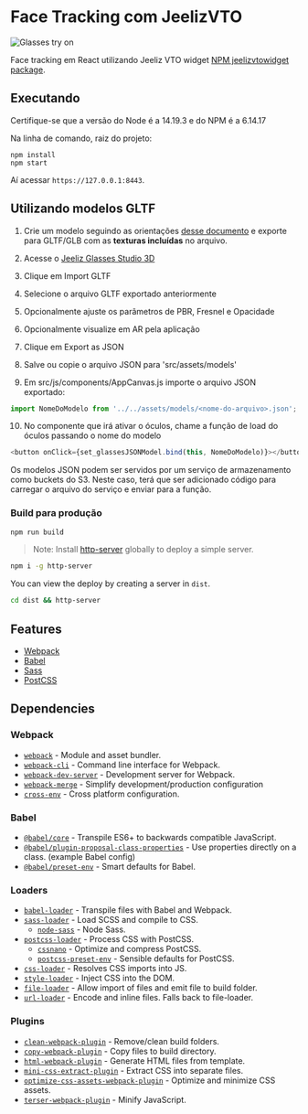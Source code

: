 # Face Tracking com JeelizVTO

![Glasses try on](https://media.giphy.com/media/87X2bfwa5gmPjVwLQq/giphy.gif)

Face tracking em React utilizando Jeeliz VTO widget [NPM jeelizvtowidget package](https://www.npmjs.com/package/jeelizvtowidget).

## Executando

Certifique-se que a versão do Node é a 14.19.3 e do NPM é a 6.14.17

Na linha de comando, raiz do projeto:

```
npm install
npm start
```
Aí acessar `https://127.0.0.1:8443`.


## Utilizando modelos GLTF

1. Crie um modelo seguindo as orientações [desse documento](https://jeeliz.com/glassesStudio3D/doc/GlassesStudio3DDoc.pdf) e exporte para GLTF/GLB com as **texturas incluídas** no arquivo.

2. Acesse o [Jeeliz Glasses Studio 3D](https://jeeliz.com/glassesStudio3D/)

3. Clique em Import GLTF

4. Selecione o arquivo GLTF exportado anteriormente

5. Opcionalmente ajuste os parâmetros de PBR, Fresnel e Opacidade

6. Opcionalmente visualize em AR pela aplicação

7. Clique em Export as JSON

8. Salve ou copie o arquivo JSON para 'src/assets/models'

9. Em src/js/components/AppCanvas.js importe o arquivo JSON exportado:

```javascript
import NomeDoModelo from '../../assets/models/<nome-do-arquivo>.json';
```

10. No componente que irá ativar o óculos, chame a função de load do óculos passando o nome do modelo

```javascript
<button onClick={set_glassesJSONModel.bind(this, NomeDoModelo)}></button>
```

Os modelos JSON podem ser servidos por um serviço de armazenamento como buckets do S3. Neste caso, terá que ser adicionado código para carregar o arquivo do serviço e enviar para a função.


### Build para produção

```bash
npm run build
```

> Note: Install [http-server](https://www.npmjs.com/package/http-server) globally to deploy a simple server.

```bash
npm i -g http-server
```

You can view the deploy by creating a server in `dist`.

```bash
cd dist && http-server
```

## Features

- [Webpack](https://webpack.js.org/)
- [Babel](https://babeljs.io/)
- [Sass](https://sass-lang.com/)
- [PostCSS](https://postcss.org/)

## Dependencies

### Webpack

- [`webpack`](https://github.com/webpack/webpack) - Module and asset bundler.
- [`webpack-cli`](https://github.com/webpack/webpack-cli) - Command line interface for Webpack.
- [`webpack-dev-server`](https://github.com/webpack/webpack-dev-server) - Development server for Webpack.
- [`webpack-merge`](https://github.com/survivejs/webpack-merge) - Simplify development/production configuration
- [`cross-env`](https://github.com/kentcdodds/cross-env) - Cross platform configuration.

### Babel

- [`@babel/core`](https://www.npmjs.com/package/@babel/core) - Transpile ES6+ to backwards compatible JavaScript.
- [`@babel/plugin-proposal-class-properties`](https://babeljs.io/docs/en/babel-plugin-proposal-class-properties) - Use properties directly on a class. (example Babel config)
- [`@babel/preset-env`](https://babeljs.io/docs/en/babel-preset-env) - Smart defaults for Babel.

### Loaders

- [`babel-loader`](https://webpack.js.org/loaders/babel-loader/) - Transpile files with Babel and Webpack.
- [`sass-loader`](https://webpack.js.org/loaders/sass-loader/) - Load SCSS and compile to CSS.
  - [`node-sass`](https://github.com/sass/node-sass) - Node Sass.
- [`postcss-loader`](https://webpack.js.org/loaders/postcss-loader/) - Process CSS with PostCSS.
  - [`cssnano`](https://github.com/cssnano/cssnano) - Optimize and compress PostCSS.
  - [`postcss-preset-env`](https://www.npmjs.com/package/postcss-preset-env) - Sensible defaults for PostCSS.
- [`css-loader`](https://webpack.js.org/loaders/css-loader/) - Resolves CSS imports into JS.
- [`style-loader`](https://webpack.js.org/loaders/style-loader/) - Inject CSS into the DOM.
- [`file-loader`](https://webpack.js.org/loaders/file-loader/) - Allow import of files and emit file to build folder.
- [`url-loader`](https://webpack.js.org/loaders/url-loader/) - Encode and inline files. Falls back to file-loader.

### Plugins

- [`clean-webpack-plugin`](https://github.com/johnagan/clean-webpack-plugin) - Remove/clean build folders.
- [`copy-webpack-plugin`](https://github.com/webpack-contrib/copy-webpack-plugin) - Copy files to build directory.
- [`html-webpack-plugin`](https://github.com/jantimon/html-webpack-plugin) - Generate HTML files from template.
- [`mini-css-extract-plugin`](https://github.com/webpack-contrib/mini-css-extract-plugin) - Extract CSS into separate files.
- [`optimize-css-assets-webpack-plugin`](https://github.com/NMFR/optimize-css-assets-webpack-plugin) - Optimize and minimize CSS assets.
- [`terser-webpack-plugin`](https://github.com/webpack-contrib/terser-webpack-plugin) - Minify JavaScript.
